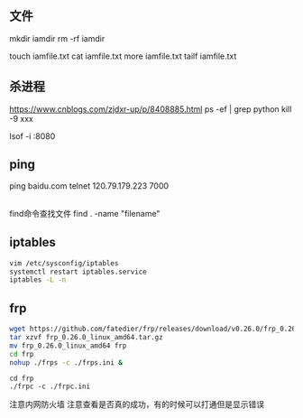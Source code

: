 

## 文件
mkdir iamdir
rm -rf iamdir

touch iamfile.txt
cat iamfile.txt
more iamfile.txt
tailf iamfile.txt

## 杀进程
https://www.cnblogs.com/zjdxr-up/p/8408885.html
ps -ef | grep python
kill -9 xxx

lsof -i :8080

## ping
ping baidu.com
telnet 120.79.179.223 7000
## 

find命令查找文件
find . -name "filename"


## iptables
```bash
vim /etc/sysconfig/iptables
systemctl restart iptables.service
iptables -L -n
```

## frp
```bash
wget https://github.com/fatedier/frp/releases/download/v0.26.0/frp_0.26.0_linux_amd64.tar.gz
tar xzvf frp_0.26.0_linux_amd64.tar.gz
mv frp_0.26.0_linux_amd64 frp
cd frp
nohup ./frps -c ./frps.ini &
```

```shell
cd frp
./frpc -c ./frpc.ini
```
注意内网防火墙
注意查看是否真的成功，有的时候可以打通但是显示错误
